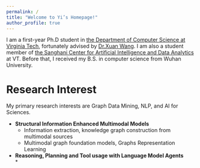 ```yaml
---
permalink: /
title: "Welcome to Yi’s Homepage!"
author_profile: true
---
```

I am a first-year Ph.D student in [the Department of Computer Science at Virginia Tech](https://cs.vt.edu/), fortunately advised by [Dr.Xuan Wang](https://xuanwang91.github.io/). I am also a student member of [the Sanghani Center for Artificial Intelligence and Data Analytics](https://sanghani.cs.vt.edu/) at VT. Before that, I received my B.S. in computer science from Wuhan University.


# Research Interest
My primary research interests are Graph Data Mining, NLP, and AI for Sciences. <br>
- **Structural Information Enhanced Multimodal Models**<br>
  * Information extraction, knowledge graph construction from multimodal sources<br>
  * Multimodal graph foundation models, Graphs Representation Learning<br>
- **Reasoning, Planning and Tool usage with Language Model Agents**<br>
  * 
